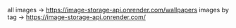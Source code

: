 all images -> https://image-storage-api.onrender.com/wallpapers
images by tag -> https://image-storage-api.onrender.com/<tag>

